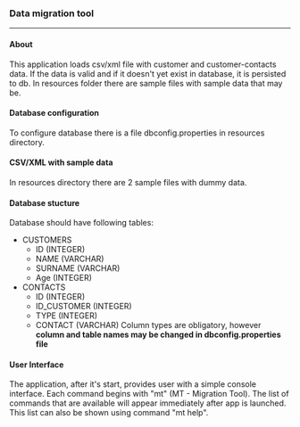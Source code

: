 ### Data migration tool

---

#### About
This application loads csv/xml file with customer and customer-contacts data.
If the data is valid and if it doesn't yet exist in database, it is persisted to db.
In resources folder there are sample files with sample data that may be. 

#### Database configuration
To configure database there is a file dbconfig.properties in resources directory. 

#### CSV/XML with sample data
In resources directory there are 2 sample files with dummy data.

#### Database stucture
Database should have following tables:
- CUSTOMERS
    - ID (INTEGER)
    - NAME (VARCHAR)
    - SURNAME (VARCHAR)
    - Age (INTEGER)
- CONTACTS
    - ID (INTEGER)
    - ID_CUSTOMER (INTEGER)
    - TYPE (INTEGER)
    - CONTACT (VARCHAR)
Column types are obligatory, however **column and table names may be changed in dbconfig.properties file**

#### User Interface
The application, after it's start, provides user with a simple console interface.
Each command begins with "mt" (MT - Migration Tool).
The list of commands that are available will appear immediately after app is launched.
This list can also be shown using command "mt help".